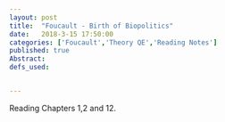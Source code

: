 ```yaml
---
layout: post
title:  "Foucault - Birth of Biopolitics"
date:   2018-3-15 17:50:00
categories: ['Foucault','Theory QE','Reading Notes']
published: true
Abstract:
defs_used:


---
```

Reading Chapters 1,2 and 12.
